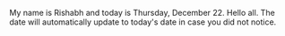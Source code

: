 My name is Rishabh and today is Thursday, December 22. Hello all. The date will automatically update to today's date in case you did not notice.
